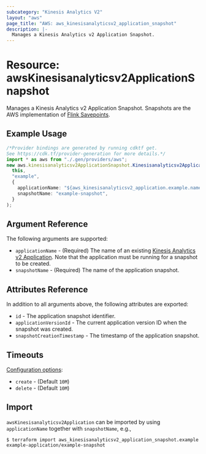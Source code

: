 ```yaml
---
subcategory: "Kinesis Analytics V2"
layout: "aws"
page_title: "AWS: aws_kinesisanalyticsv2_application_snapshot"
description: |-
  Manages a Kinesis Analytics v2 Application Snapshot.
---
```


# Resource: awsKinesisanalyticsv2ApplicationSnapshot

Manages a Kinesis Analytics v2 Application Snapshot.
Snapshots are the AWS implementation of [Flink Savepoints](https://ci.apache.org/projects/flink/flink-docs-release-1.11/ops/state/savepoints.html).

## Example Usage

```typescript
/*Provider bindings are generated by running cdktf get.
See https://cdk.tf/provider-generation for more details.*/
import * as aws from "./.gen/providers/aws";
new aws.kinesisanalyticsv2ApplicationSnapshot.Kinesisanalyticsv2ApplicationSnapshot(
  this,
  "example",
  {
    applicationName: "${aws_kinesisanalyticsv2_application.example.name}",
    snapshotName: "example-snapshot",
  }
);

```

## Argument Reference

The following arguments are supported:

* `applicationName` - (Required) The name of an existing  [Kinesis Analytics v2 Application](/docs/providers/aws/r/kinesisanalyticsv2_application.html). Note that the application must be running for a snapshot to be created.
* `snapshotName` - (Required) The name of the application snapshot.

## Attributes Reference

In addition to all arguments above, the following attributes are exported:

* `id` - The application snapshot identifier.
* `applicationVersionId` - The current application version ID when the snapshot was created.
* `snapshotCreationTimestamp` - The timestamp of the application snapshot.

## Timeouts

[Configuration options](https://developer.hashicorp.com/terraform/language/resources/syntax#operation-timeouts):

* `create` - (Default `10M`)
* `delete` - (Default `10M`)

## Import

`awsKinesisanalyticsv2Application` can be imported by using `applicationName` together with `snapshotName`, e.g.,

```console
$ terraform import aws_kinesisanalyticsv2_application_snapshot.example example-application/example-snapshot
```
